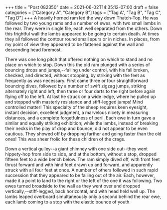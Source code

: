 +++
title = "Post 082350"
date = 2021-06-02T14:35:12-07:00
draft = false
categories = ["Category A", "Category B"]
tags = ["Tag A", "Tag B", "Tag C", "Tag D"]
+++
A heavily horned ram led the way down Thatch-Top. He was followed by two young rams and a number of ewes, with two small lambs in the rear. They were in single file, each well separated from the others. Down this frightful wall the lambs appeared to be going to certain death. At times they all followed the contour round small spurs or in niches. In places, from my point of view they appeared to be flattened against the wall and descending head foremost.

There was one long pitch that offered nothing on which to stand and no place on which to stop. Down this the old ram plunged with a series of bouncing drops and jumps,--falling under control, with his fall broken, checked, and directed, without stopping, by striking with the feet as frequently as was necessary. First came three or four straightforward bouncing dives, followed by a number of swift zigzag jumps, striking alternately right and left, then three or four darts to the right before again flying off to the left. At last he struck on a wide ledge, where he pulled up and stopped with masterly resistance and stiff-legged jumps! Mind controlled matter! This specialty of the sheep requires keen eyesight, instant decision, excellent judgment, a marvelous nicety in measuring distances, and a complete forgetfulness of peril. Each ewe in turn gave a similar and equally striking exhibition; while the lambs, instead of breaking their necks in the play of drop and bounce, did not appear to be even cautious. They showed off by dropping farther and going faster than the old ones! This was sheer frolic for these children of the crags.

Down a vertical gulley--a giant chimney with one side out--they went hippety-hop from side to side, and at the bottom, without a stop, dropped fifteen feet to a wide bench below. The ram simply dived off, with front feet thrust forward and with hind feet drawn up and forward, and apparently struck with all four feet at once. A number of others followed in such rapid succession that they appeared to be falling out of the air. Each, however, made it a point to land to the right or the left of the one it was following. Two ewes turned broadside to the wall as they went over and dropped vertically,--stiff-legged, back horizontal, and with head held well up. The lambs leaped overboard simultaneously only a second behind the rear ewe, each lamb coming to a stop with the elastic bounce of youth.
